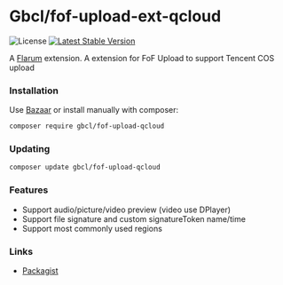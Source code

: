 # Gbcl/fof-upload-ext-qcloud

![License](https://img.shields.io/badge/license-MIT-blue.svg) [![Latest Stable Version](https://img.shields.io/packagist/v/gbcl/fof-upload-ext-qcloud.svg)](https://packagist.org/packages/gbcl/fof-upload-qcloud)

A [Flarum](http://flarum.org) extension. A extension for FoF Upload to support Tencent COS upload

### Installation

Use [Bazaar](https://discuss.flarum.org/d/5151-flagrow-bazaar-the-extension-marketplace) or install manually with composer:

```sh
composer require gbcl/fof-upload-qcloud
```

### Updating

```sh
composer update gbcl/fof-upload-qcloud
```

### Features

- Support audio/picture/video preview (video use DPlayer)
- Support file signature and custom signatureToken name/time
- Support most commonly used regions

### Links

- [Packagist](https://packagist.org/packages/gbcl/fof-upload-qcloud)

